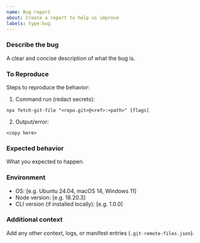 ```yaml
---
name: Bug report
about: Create a report to help us improve
labels: type:bug
---
```


### Describe the bug
A clear and concise description of what the bug is.

### To Reproduce
Steps to reproduce the behavior:
1. Command run (redact secrets):
```
npx fetch-git-file "<repo.git>@<ref>:<path>" [flags]
```
2. Output/error:
```
<copy here>
```

### Expected behavior
What you expected to happen.

### Environment
- OS: [e.g. Ubuntu 24.04, macOS 14, Windows 11]
- Node version: [e.g. 18.20.3]
- CLI version (if installed locally): [e.g. 1.0.0]

### Additional context
Add any other context, logs, or manifest entries (`.git-remote-files.json`).